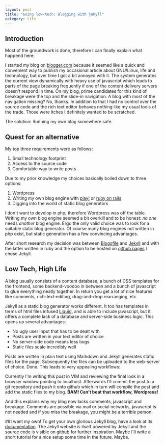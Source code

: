 ```yaml
---
layout: post
title: "Going low-tech: Blogging with jekyll"
category: life
---
```

## Introduction
Most of the groundwork is done, therefore I can finally explain what happend here:

I started my blog on [blogger.com][blogger] because it seemed like a quick and convenient way to publish my occasional article about GNU/Linux, life and technology, but over time I got a bit annoyed with it. The system generates the current view dynamically with heavy use of javascript which leads to parts of the page breaking frequently if one of the content delivery servers doesn't respond in time. On my blog, prime candidates for this kind of breakage were the top and the slide-in navigation. A blog with most of the navigation missing? No, thanks. In addition to that I had no control over the source code and the rich text editor behaves nothing like my usual tools of the trade. Those were itches I definitely wanted to be scratched.

The solution: Running my own blog somewhere safe.

<!--more-->

## Quest for an alternative
My top three requirements were as follows:

1. Small technology footprint
2. Access to the source code
3. Comfortable way to write posts

Due to my prior knowledge my choices basically boiled down to three options:

1. Wordpress
2. Writing my own blog engine with [play!][play] or [ruby on rails][rails]
3. Digging into the world of static blog generators

I don't want to develop in php, therefore Wordpress was off the table. Writing my own blog engine seemed a bit overkill and to be honest: *no one* needs *another* blog engine. Ergo the only valid choice was to look for a suitable static blog generator. Of course many blog engines not written in php exist, but static generation has a few convincing advantages.

After short research my decision was between [Blogofile][blogofile] and [Jekyll][jekyll] and with the latter written in ruby and the option to be hosted on [github pages][githubpages] I chose Jekyll.

## Low Tech, High Life
A blog usually consists of a content database, a bunch of CSS templates for the frontend, some backend-voodoo in between and a bunch of javascript to glue everything neatly together. In return you get a lot of nice features like comments, rich-text-editing, drag-and-drop rearranging, etc.

Jekyll as a static blog generator works different. It too has templates in terms of html files infused [Liquid][liquid], and is able to include javascript, but it offers a complete lack of a database and server-side business logic. This opens up several advantages:

- No ugly user input that has to be dealt with
- Posts are written in your text editor of choice
- No server-side code means less bugs
- Static files scale incredibly well

Posts are written in plain text using Markdown and Jekyll generates static files for the page. Subsequently the files can be uploaded to the web-server of choice. Done. This leads to very appealing workflows:

Currently I'm writing this post in VIM and reviewing the final look in a browser window pointing to localhost. Afterwards I'll commit the post to a git repository and push it onto github which in turn will compile the post and add the static files to my blog. **BAM! Can't beat that workflow, Wordpress!**

And this explains why my blog now lacks comments, javascript and breakage. Comments are possible via mail or social networks, javascript is not needed and if you miss the breakage, you might be a terrible person.

##I want my own!
To get your own glorious Jekyll blog, have a look at its [documentation][jekylldoc]. The Jekyll website is itself powered by Jekyll and the source code is visible on [github][jekyllgithub] for further inspiration. Maybe I'll write a short tutorial for a nice setup some time in the future. Maybe.

[blogger]: http://suddenkernelpanic.blogspot.de
[blogofile]:http://www.blogofile.com/ 
[githubpages]: https://pages.github.com
[jekyll]: http://www.jekyllrb.com
[jekylldoc]: http://jekyllrb.com/docs/home/ 
[jekyllgithub]: https://github.com/mojombo/jekyll/tree/master/site
[liquid]: http://wiki.shopify.com/Liquid 
[play]: http://www.playframework.com
[rails]: http://www.rubyonrails.org

